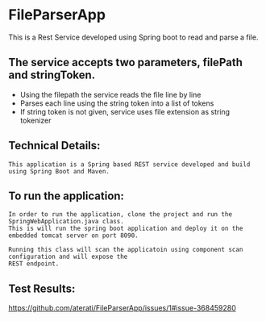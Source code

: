 # FileParserApp
This is a Rest Service developed using Spring boot to read and parse a file.

## The service accepts two parameters, filePath and stringToken. 

- Using the filepath the service reads the file line by line
- Parses each line using the string token into a list of tokens
- If string token is not given, service uses file extension as string tokenizer


## Technical Details:

	This application is a Spring based REST service developed and build using Spring Boot and Maven.
	
## To run the application:

	In order to run the application, clone the project and run the SpringWebApplication.java class. 
	This is will run the spring boot application and deploy it on the embedded tomcat server on port 8090. 
	
	Running this class will scan the applicatoin using component scan configuration and will expose the 
	REST endpoint.

## Test Results:

https://github.com/aterati/FileParserApp/issues/1#issue-368459280
